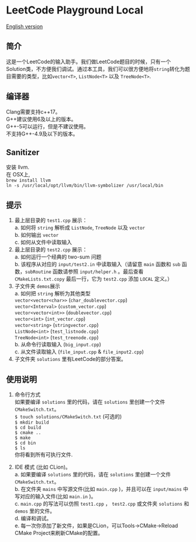 # LeetCode Playground Local  
[English version](README.md)
## 简介
这是一个LeetCode的输入助手。我们做LeetCode题目的时候，只有一个Solution类，不方便我们调试。通过本工具，我们可以很方便地将`string`转化为题目需要的类型，比如`vector<T>`, `ListNode<T>` 以及 `TreeNode<T>`.  

## 编译器
Clang需要支持c++17。  
G++建议使用6及以上的版本。  
G++-5可以运行，但是不建议使用。  
不支持G++-4.9及以下的版本。  

## Sanitizer
安装 llvm.  
在 OSX上,  
`brew install llvm`   
`ln -s /usr/local/opt/llvm/bin/llvm-symbolizer /usr/local/bin` 

## 提示
1. 最上层目录的 `test1.cpp` 展示：  
a. 如何将 `string` 解析成 `ListNode`, `TreeNode` 以及 `vector`  
b. 如何输出 `vector`  
c. 如何从文件中读取输入   
2. 最上层目录的 `test2.cpp` 展示：  
a. 如何运行一个经典的 two-sum 问题  
b. 该程序从对应的 `input/test2.in` 中读取输入（请留意 `main` 函数和 `sub` 函数，`subRoutine` 函数请参照 `input/helper.h` 。最后查看 `CMakeLists.txt.copy` 最后一行，它为 `test2.cpp` 添加 `LOCAL` 定义。）  
3. 子文件夹 `demos`展示    
a. 如何把 `string` 解析为其他类型  
`vector<vector<char>>` (`char_doublevector.cpp`)  
`vector<Interval>` (`custom_vector.cpp`)  
`vector<vector<int>>` (`doublevector.cpp`)  
`vector<int>` (`int_vector.cpp`)  
`vector<string>` (`stringvector.cpp`)  
`ListNode<int>` (`test_listnode.cpp`)  
`TreeNode<int>` (`test_treenode.cpp`)  
b. 从命令行读取输入 (`big_input.cpp`)  
c. 从文件读取输入 (`file_input.cpp` & `file_input2.cpp`)  
4. 子文件夹 `solutions` 里有LeetCode的部分答案。  

## 使用说明 
1. 命令行方式  
如果要编译 `solutions` 里的代码，请在 `solutions` 里创建一个文件 `CMakeSwitch.txt`。  
`$ touch solutions/CMakeSwitch.txt` (可选的)   
`$ mkdir build`  
`$ cd build`  
`$ cmake ..`  
`$ make`  
`$ cd bin`  
`$ ls`  
你将看到所有可执行文件.

2. IDE 模式 (比如 CLion)。  
a. 如果要编译 `solutions` 里的代码，请在 `solutions` 里创建一个文件 `CMakeSwitch.txt`。  
b. 在文件夹 `mains` 中写源文件(比如 `main.cpp` )，并且可以在 `input/mains` 中写对应的输入文件(比如 `main.in` )。  
c. `main.cpp` 的写法可以仿照 `test1.cpp` ， `test2.cpp` 或文件夹 `solutions` 和 `demos` 里的文件。  
d. 编译和调试。  
e. 每一次你添加了新文件，如果是CLion，可以Tools->CMake->Reload CMake Project来刷新CMake的配置。  
